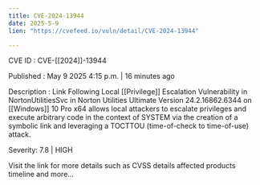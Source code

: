 ```yaml
---
title: CVE-2024-13944
date: 2025-5-9
lien: "https://cvefeed.io/vuln/detail/CVE-2024-13944"

---
```


CVE ID : CVE-[[2024]]-13944

Published :  May 9
2025
4:15 p.m. | 16 minutes ago

Description : Link Following Local [[Privilege]] Escalation Vulnerability in NortonUtilitiesSvc in Norton Utilities Ultimate Version 24.2.16862.6344 on [[Windows]] 10 Pro x64 allows local attackers to escalate privileges and execute arbitrary code in the context of SYSTEM via the creation of a symbolic link and leveraging a TOCTTOU (time-of-check to time-of-use) attack.

Severity: 7.8 | HIGH

Visit the link for more details
such as CVSS details
affected products
timeline
and more...
